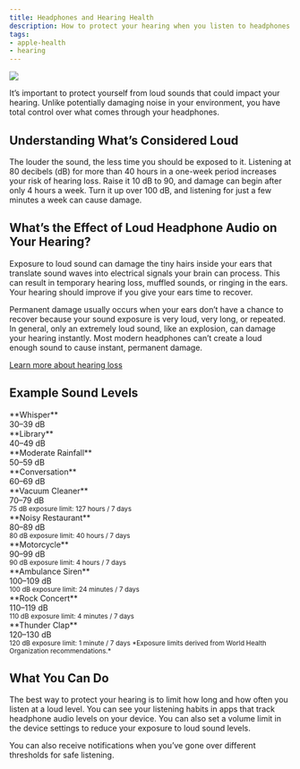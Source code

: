 ```yaml
---
title: Headphones and Hearing Health
description: How to protect your hearing when you listen to headphones.
tags:
- apple-health
- hearing
---
```


![ ](/images/HearingHealth_Article_Illustration.jpg)

It’s important to protect yourself from loud sounds that could impact your hearing. Unlike potentially damaging noise in your environment, you have total control over what comes through your headphones.

## Understanding What’s Considered Loud
The louder the sound, the less time you should be exposed to it. Listening at 80 decibels (dB) for more than 40 hours in a one-week period increases your risk of hearing loss. Raise it 10 dB to 90, and damage can begin after only 4 hours a week. Turn it up over 100 dB, and listening for just a few minutes a week can cause damage.

## What’s the Effect of Loud Headphone Audio on Your Hearing?
Exposure to loud sound can damage the tiny hairs inside your ears that translate sound waves into electrical signals your brain can process. This can result in temporary hearing loss, muffled sounds, or ringing in the ears. Your hearing should improve if you give your ears time to recover.

Permanent damage usually occurs when your ears don’t have a chance to recover because your sound exposure is very loud, very long, or repeated. In general, only an extremely loud sound, like an explosion, can damage your hearing instantly. Most modern headphones can’t create a loud enough sound to cause instant, permanent damage.

[Learn more about hearing loss](./understanding-hearing-loss)

## Example Sound Levels

<div className="d-flex">
  <div className="py-2">**Whisper**</div>
  <div className="ms-auto py-2">30–39 dB</div>
</div>
<div className="progress rounded-2" role="progressbar" aria-label="Basic example" aria-valuemin="0" aria-valuemax="100" style={{height: "10px"}}>
  <div className="progress-bar rounded-2 bg-success" style={{width: "10%"}}></div>
</div>

<div className="d-flex">
  <div className="py-2">**Library**</div>
  <div className="ms-auto py-2">40–49 dB</div>
</div>
<div className="progress-stacked" style={{height: "10px"}}>
  <div className="progress rounded-2" role="progressbar" aria-valuemin="0" aria-valuemax="100" style={{width: "10%", height: "10px"}}>
    <div className="progress-bar" style={{backgroundColor: "var(--bs-progress-bg)"}}></div>
  </div>
  <div className="progress" role="progressbar" aria-valuemin="0" aria-valuemax="100" style={{width: "10%", height: "10px"}}>
    <div className="progress-bar bg-success rounded-2"></div>
  </div>
</div>

<div className="d-flex">
  <div className="py-2">**Moderate Rainfall**</div>
  <div className="ms-auto py-2">50–59 dB</div>
</div>
<div className="progress-stacked" style={{height: "10px"}}>
  <div className="progress rounded-2" role="progressbar" aria-valuemin="0" aria-valuemax="100" style={{width: "20%", height: "10px"}}>
    <div className="progress-bar" style={{backgroundColor: "var(--bs-progress-bg)"}}></div>
  </div>
  <div className="progress" role="progressbar" aria-valuemin="0" aria-valuemax="100" style={{width: "10%", height: "10px"}}>
    <div className="progress-bar bg-success rounded-2"></div>
  </div>
</div>

<div className="d-flex">
  <div className="py-2">**Conversation**</div>
  <div className="ms-auto py-2">60–69 dB</div>
</div>
<div className="progress-stacked" style={{height: "10px"}}>
  <div className="progress rounded-2" role="progressbar" aria-valuemin="0" aria-valuemax="100" style={{width: "30%", height: "10px"}}>
    <div className="progress-bar" style={{backgroundColor: "var(--bs-progress-bg)"}}></div>
  </div>
  <div className="progress" role="progressbar" aria-valuemin="0" aria-valuemax="100" style={{width: "10%", height: "10px"}}>
    <div className="progress-bar bg-success rounded-2"></div>
  </div>
</div>

<div className="d-flex">
  <div className="py-2">**Vacuum Cleaner**</div>
  <div className="ms-auto py-2">70–79 dB</div>
</div>
<div className="progress-stacked" style={{height: "10px"}}>
  <div className="progress rounded-2" role="progressbar" aria-valuemin="0" aria-valuemax="100" style={{width: "40%", height: "10px"}}>
    <div className="progress-bar" style={{backgroundColor: "var(--bs-progress-bg)"}}></div>
  </div>
  <div className="progress" role="progressbar" aria-valuemin="0" aria-valuemax="100" style={{width: "10%", height: "10px"}}>
    <div className="progress-bar bg-warning rounded-2"></div>
  </div>
</div>
<small>75 dB exposure limit: 127 hours / 7 days</small>

<div className="d-flex">
  <div className="py-2">**Noisy Restaurant**</div>
  <div className="ms-auto py-2">80–89 dB</div>
</div>
<div className="progress-stacked" style={{height: "10px"}}>
  <div className="progress rounded-2" role="progressbar" aria-valuemin="0" aria-valuemax="100" style={{width: "50%", height: "10px"}}>
    <div className="progress-bar" style={{backgroundColor: "var(--bs-progress-bg)"}}></div>
  </div>
  <div className="progress" role="progressbar" aria-valuemin="0" aria-valuemax="100" style={{width: "10%", height: "10px"}}>
    <div className="progress-bar bg-warning rounded-2"></div>
  </div>
</div>
<small>80 dB exposure limit: 40 hours / 7 days</small>

<div className="d-flex">
  <div className="py-2">**Motorcycle**</div>
  <div className="ms-auto py-2">90–99 dB</div>
</div>
<div className="progress-stacked" style={{height: "10px"}}>
  <div className="progress rounded-2" role="progressbar" aria-valuemin="0" aria-valuemax="100" style={{width: "60%", height: "10px"}}>
    <div className="progress-bar" style={{backgroundColor: "var(--bs-progress-bg)"}}></div>
  </div>
  <div className="progress" role="progressbar" aria-valuemin="0" aria-valuemax="100" style={{width: "10%", height: "10px"}}>
    <div className="progress-bar bg-warning rounded-2"></div>
  </div>
</div>
<small>90 dB exposure limit: 4 hours / 7 days</small>

<div className="d-flex">
  <div className="py-2">**Ambulance Siren**</div>
  <div className="ms-auto py-2">100–109 dB</div>
</div>
<div className="progress-stacked" style={{height: "10px"}}>
  <div className="progress rounded-2" role="progressbar" aria-valuemin="0" aria-valuemax="100" style={{width: "70%", height: "10px"}}>
    <div className="progress-bar" style={{backgroundColor: "var(--bs-progress-bg)"}}></div>
  </div>
  <div className="progress" role="progressbar" aria-valuemin="0" aria-valuemax="100" style={{width: "10%", height: "10px"}}>
    <div className="progress-bar bg-danger rounded-2"></div>
  </div>
</div>
<small>100 dB exposure limit: 24 minutes / 7 days</small>

<div className="d-flex">
  <div className="py-2">**Rock Concert**</div>
  <div className="ms-auto py-2">110–119 dB</div>
</div>
<div className="progress-stacked" style={{height: "10px"}}>
  <div className="progress rounded-2" role="progressbar" aria-valuemin="0" aria-valuemax="100" style={{width: "80%", height: "10px"}}>
    <div className="progress-bar" style={{backgroundColor: "var(--bs-progress-bg)"}}></div>
  </div>
  <div className="progress" role="progressbar" aria-valuemin="0" aria-valuemax="100" style={{width: "10%", height: "10px"}}>
    <div className="progress-bar bg-danger rounded-2"></div>
  </div>
</div>
<small>110 dB exposure limit: 4 minutes / 7 days</small>


<div className="d-flex">
  <div className="py-2">**Thunder Clap**</div>
  <div className="ms-auto py-2">120–130 dB</div>
</div>
<div className="progress-stacked" style={{height: "10px"}}>
  <div className="progress rounded-2" role="progressbar" aria-valuemin="0" aria-valuemax="100" style={{width: "90%", height: "10px"}}>
    <div className="progress-bar" style={{backgroundColor: "var(--bs-progress-bg)"}}></div>
  </div>
  <div className="progress" role="progressbar" aria-valuemin="0" aria-valuemax="100" style={{width: "10%", height: "10px"}}>
    <div className="progress-bar bg-danger rounded-2"></div>
  </div>
</div>
<small>
120 dB exposure limit: 1 minute / 7 days
</small>

<small>
*Exposure limits derived from World Health Organization recommendations.*
</small>

## What You Can Do
The best way to protect your hearing is to limit how long and how often you listen at a loud level. You can see your listening habits in apps that track headphone audio levels on your device. You can also set a volume limit in the device settings to reduce your exposure to loud sound levels.

You can also receive notifications when you’ve gone over different thresholds for safe listening.